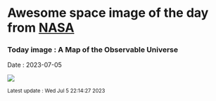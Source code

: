 
# Awesome space image of the day from [NASA](https://api.nasa.gov/)

### Today image : A Map of the Observable Universe
Date : 2023-07-05

![](https://apod.nasa.gov/apod/image/2307/MapObsUni_SDSS_960.jpg)

<small>Latest update : Wed Jul  5 22:14:27 2023</small>
        